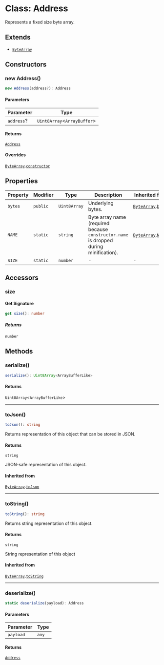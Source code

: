 # Class: Address

Represents a fixed size byte array.

## Extends

- [`ByteArray`](../../../../core/classes/ByteArray.md)

## Constructors

### new Address()

```ts
new Address(address?): Address
```

#### Parameters

| Parameter | Type |
| ------ | ------ |
| `address`? | `Uint8Array`&lt;`ArrayBuffer`&gt; |

#### Returns

[`Address`](Address.md)

#### Overrides

[`ByteArray`](../../../../core/classes/ByteArray.md).[`constructor`](../../../../core/classes/ByteArray.md#constructors)

## Properties

| Property | Modifier | Type | Description | Inherited from |
| ------ | ------ | ------ | ------ | ------ |
| <a id="bytes"></a> `bytes` | `public` | `Uint8Array` | Underlying bytes. | [`ByteArray`](../../../../core/classes/ByteArray.md).[`bytes`](../../../../core/classes/ByteArray.md#bytes) |
| <a id="name"></a> `NAME` | `static` | `string` | Byte array name (required because `constructor.name` is dropped during minification). | [`ByteArray`](../../../../core/classes/ByteArray.md).[`NAME`](../../../../core/classes/ByteArray.md#name) |
| <a id="size"></a> `SIZE` | `static` | `number` | - | - |

## Accessors

### size

#### Get Signature

```ts
get size(): number
```

##### Returns

`number`

## Methods

### serialize()

```ts
serialize(): Uint8Array<ArrayBufferLike>
```

#### Returns

`Uint8Array`&lt;`ArrayBufferLike`&gt;

***

### toJson()

```ts
toJson(): string
```

Returns representation of this object that can be stored in JSON.

#### Returns

`string`

JSON-safe representation of this object.

#### Inherited from

[`ByteArray`](../../../../core/classes/ByteArray.md).[`toJson`](../../../../core/classes/ByteArray.md#tojson)

***

### toString()

```ts
toString(): string
```

Returns string representation of this object.

#### Returns

`string`

String representation of this object

#### Inherited from

[`ByteArray`](../../../../core/classes/ByteArray.md).[`toString`](../../../../core/classes/ByteArray.md#tostring)

***

### deserialize()

```ts
static deserialize(payload): Address
```

#### Parameters

| Parameter | Type |
| ------ | ------ |
| `payload` | `any` |

#### Returns

[`Address`](Address.md)
